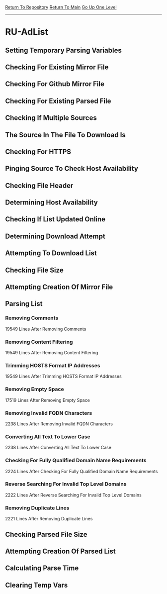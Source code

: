 [Return To Repository](https://github.com/deathbybandaid/piholeparser/)
[Return To Main](https://github.com/deathbybandaid/piholeparser/blob/master/RecentRunLogs/Mainlog.md)
[Go Up One Level](https://github.com/deathbybandaid/piholeparser/blob/master/RecentRunLogs/TopLevelScripts/30-Processing-External-Blacklists.md)
____________________________________
# RU-AdList
## Setting Temporary Parsing Variables
## Checking For Existing Mirror File
## Checking For Github Mirror File
## Checking For Existing Parsed File
## Checking If Multiple Sources
## The Source In The File To Download Is
## Checking For HTTPS
## Pinging Source To Check Host Availability
## Checking File Header
## Determining Host Availability
## Checking If List Updated Online
## Determining Download Attempt
## Attempting To Download List
## Checking File Size
## Attempting Creation Of Mirror File
## Parsing List
### Removing Comments
19549 Lines After Removing Comments
### Removing Content Filtering
19549 Lines After Removing Content Filtering
### Trimming HOSTS Format IP Addresses
19549 Lines After Trimming HOSTS Format IP Addresses
### Removing Empty Space
17519 Lines After Removing Empty Space
### Removing Invalid FQDN Characters
2238 Lines After Removing Invalid FQDN Characters
### Converting All Text To Lower Case
2238 Lines After Converting All Text To Lower Case
### Checking For Fully Qualified Domain Name Requirements
2224 Lines After Checking For Fully Qualified Domain Name Requirements
### Reverse Searching For Invalid Top Level Domains
2222 Lines After Reverse Searching For Invalid Top Level Domains
### Removing Duplicate Lines
2221 Lines After Removing Duplicate Lines
## Checking Parsed File Size
## Attempting Creation Of Parsed List
## Calculating Parse Time
## Clearing Temp Vars
